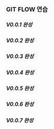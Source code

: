 ### GIT FLOW 연습

##### V0.0.1 완성

##### V0.0.2 완성

##### V0.0.3 완성

##### V0.0.4 완성


##### V0.0.5 완성

##### V0.0.6 완성


##### V0.0.7 완성